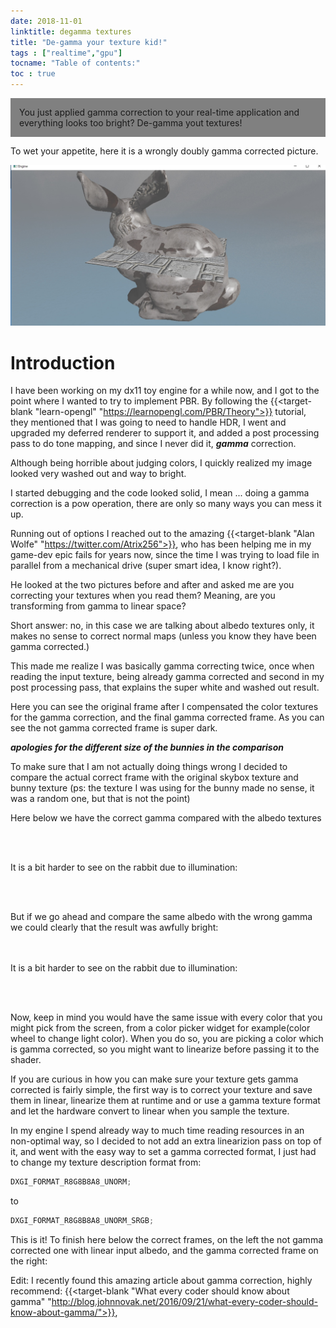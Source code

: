 ```yaml
---
date: 2018-11-01
linktitle: degamma textures 
title: "De-gamma your texture kid!"
tags : ["realtime","gpu"]
tocname: "Table of contents:"
toc : true
---
```


<p style="background:gray;padding: 1em;">
You just applied gamma correction to your real-time application
and everything looks too bright? De-gamma yout textures!
</p>


To wet your appetite, here it is a wrongly doubly gamma corrected picture.

![intro](../images/08_gamma/wrongGamma.jpg)


# Introduction

I have been working on my dx11 toy engine for a while now, 
and I got to the point where I wanted to try to implement
PBR. By following the 
{{<target-blank "learn-opengl" "https://learnopengl.com/PBR/Theory">}} 
tutorial, they mentioned that I was going to need to handle HDR, I went and upgraded
my deferred renderer to support it, and added a post processing
pass to do tone mapping, and since I never did it, ***gamma*** correction.

Although being horrible about judging colors, I quickly realized my
image looked very washed out and way to bright.

I started debugging and the code looked solid, I mean ... doing
a gamma correction is a pow operation, there are only so many
ways you can mess it up.

Running out of options I reached out to the amazing 
{{<target-blank "Alan Wolfe" "https://twitter.com/Atrix256">}}, 
who has been helping me in my game-dev epic fails for years now, 
since the time I was trying to load file in parallel from a 
mechanical drive (super smart idea, I know right?).

He looked at the two pictures before and after and asked me
are you correcting your textures when you read them? Meaning, 
are you transforming from gamma to linear space?

Short answer: no, in this case we are talking about albedo
textures only, it makes no sense to correct normal maps  (unless you know
they have been gamma corrected.)

This made me realize I was basically gamma correcting twice,
once when reading the input texture, being already gamma corrected
and second in my post processing pass, 
that explains the super white and washed out result.

Here you can see the original frame after I compensated the color
textures for the gamma correction, and the final gamma corrected
frame. As you can see the not gamma corrected frame is super dark.

<div class='vue'>
  <vue-compare-image 
		left-image="/images/08_gamma/wrongGamma.jpg" 
		right-image="/images/08_gamma/correctGamma.jpg" />
</div>

***apologies for the different size of the bunnies in the comparison***

To make sure that I am not actually doing things wrong I decided to compare the actual 
correct frame with the original skybox texture and bunny texture 
(ps: the texture I was using for the bunny made no sense, it was a random one, but that is not the point)

Here below we have the correct gamma compared with the albedo textures


<div class='vue'>
  <vue-compare-image 
		left-image="/images/08_gamma/correctGamma.jpg" 
		right-image="/images/08_gamma/skybox.jpg" />
</div>

<br><br>


It is a bit harder to see on the rabbit due to illumination:

<div class='vue'>
  <vue-compare-image 
		left-image="/images/08_gamma/correctGamma.jpg" 
		right-image="/images/08_gamma/armorColor.jpg" />
</div>

<br><br>

But if we go ahead and compare the same albedo with the wrong gamma we could clearly
that the result was awfully bright:


<div class='vue'>
  <vue-compare-image 
		left-image="/images/08_gamma/wrongGamma.jpg" 
		right-image="/images/08_gamma/skybox.jpg" />
</div>

<br><br>
It is a bit harder to see on the rabbit due to illumination:

<div class='vue'>
  <vue-compare-image 
		left-image="/images/08_gamma/wrongGamma.jpg" 
		right-image="/images/08_gamma/armorColor.jpg" />
</div>

<br><br>

Now, keep in mind you would have the same issue with every color that you might pick from the screen,
from a color picker widget for example(color wheel to change light color). 
When you do so, you are picking a color which is gamma corrected, so you
might want to linearize before passing it to the shader.

If you are curious in how you can make sure your texture gets gamma corrected is fairly simple,
the first way is to correct your texture and save them in linear, linearize them at runtime and or 
use a gamma texture format and let the hardware convert to linear when you sample the texture.

In my engine I spend already way to much time reading resources in an non-optimal way, so 
I decided to not add an extra linearizion pass on top of it, and went with the easy way to set 
a gamma corrected format, I just had to change my texture description format from:

```c++
DXGI_FORMAT_R8G8B8A8_UNORM;
```

to

```c++
DXGI_FORMAT_R8G8B8A8_UNORM_SRGB;

```

This is it! To finish here below the correct frames, on the left the not gamma corrected one with linear 
input albedo, and the gamma corrected frame on the right:

<div class='vue'>
  <vue-compare-image 
		left-image="/images/08_gamma/noGamma.jpg" 
		right-image="/images/08_gamma/correctGamma.jpg" />
</div>


Edit:
I recently found this amazing article about gamma correction, highly recommend:
{{<target-blank "What every coder should know about gamma" "http://blog.johnnovak.net/2016/09/21/what-every-coder-should-know-about-gamma/">}}, 

